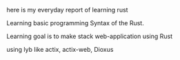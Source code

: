 here is my everyday report of learning rust

Learning basic programming Syntax of the Rust.

Learning goal is to make stack web-application using Rust

using lyb like actix, actix-web, Dioxus